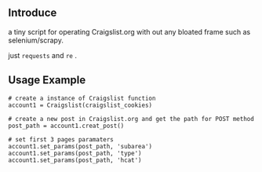 ## Introduce
a tiny script for operating Craigslist.org with out any bloated frame such as selenium/scrapy.

just `requests` and `re` .


## Usage Example
```
# create a instance of Craigslist function
account1 = Craigslist(craigslist_cookies)

# create a new post in Craigslist.org and get the path for POST method
post_path = account1.creat_post()

# set first 3 pages paramaters
account1.set_params(post_path, 'subarea')
account1.set_params(post_path, 'type')
account1.set_params(post_path, 'hcat')
```
